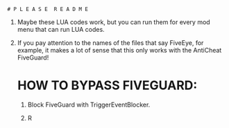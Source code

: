     # P L E A S E  R E A D M E

 1. Maybe these LUA codes work, but you can run them for every mod menu that can run LUA codes.

 2. If you pay attention to the names of the files that say FiveEye, for example, it makes a lot of sense that this only works with the AntiCheat FiveGuard!

    # HOW TO BYPASS FIVEGUARD:
      1. Block FiveGuard with TriggerEventBlocker.

      2. R

